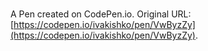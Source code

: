 # 

A Pen created on CodePen.io. Original URL: [https://codepen.io/ivakishko/pen/VwByzZy](https://codepen.io/ivakishko/pen/VwByzZy).


